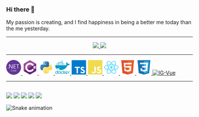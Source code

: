 ### Hi there 👋 

My passion is creating, and I find happiness in being a better me today than the me yesterday.

---

<div align="center">
  <a href="https://github.com/IchimGabriel">
  <img height="180em" src="https://github-readme-stats.vercel.app/api?username=IchimGabriel&show_icons=true&theme=dracula&include_all_commits=true&count_private=true"/>
  <img height="180em" src="https://github-readme-stats.vercel.app/api/top-langs/?username=IchimGabriel&layout=compact&langs_count=7&theme=dracula"/>
</div>

---
  
  <img alt="IG-Dotnet" width="40" height="40" src="https://github.com/devicons/devicon/blob/master/icons/dotnetcore/dotnetcore-original.svg" /> 
  <img alt="IG-Csharp" height="40" width="40" src="https://raw.githubusercontent.com/devicons/devicon/master/icons/csharp/csharp-original.svg" />
  <img alt="IG-Python" height="40" width="40" src="https://raw.githubusercontent.com/devicons/devicon/master/icons/python/python-original.svg" />
  <img alt="IG-Docker" width="40" height="40" src="https://github.com/devicons/devicon/blob/master/icons/docker/docker-plain-wordmark.svg" />
  <img alt="IG-Ts" height="40" width="40" src="https://raw.githubusercontent.com/devicons/devicon/master/icons/typescript/typescript-plain.svg" />
  <img alt="IG-Js" height="40" width="40" src="https://raw.githubusercontent.com/devicons/devicon/master/icons/javascript/javascript-plain.svg" />
  <img alt="IG-React" height="40" width="40" src="https://raw.githubusercontent.com/devicons/devicon/master/icons/react/react-original.svg" />
  <img alt="IG-HTML" height="40" width="40" src="https://raw.githubusercontent.com/devicons/devicon/master/icons/html5/html5-original.svg" />
  <img alt="IG-CSS" height="40" width="40" src="https://raw.githubusercontent.com/devicons/devicon/master/icons/css3/css3-original.svg" />
  <img alt="IG-Vue" height="50" width="50" color="#41B883" src="https://github.com/IchimGabriel/ichimgabriel/blob/red/555px-Vue.svg" />

---
  
  ##
 
<div> 
  <a href="https://www.youtube.com/channel/UCiMSRPirQ1wGCbn-d9T5iMA" target="_blank"><img src="https://img.shields.io/badge/YouTube-FF0000?style=for-the-badge&logo=youtube&logoColor=white" target="_blank"></a>
  <a href="https://instagram.com/codexapi" target="_blank"><img src="https://img.shields.io/badge/-Instagram-%23E4405F?style=for-the-badge&logo=instagram&logoColor=white" target="_blank"></a>
  <a href="https://www.twitch.tv/codexapi" target="_blank"><img src="https://img.shields.io/badge/Twitch-9146FF?style=for-the-badge&logo=twitch&logoColor=white" target="_blank"></a>
  <a href = "mailto:ichimgabriel75@gmail.com"><img src="https://img.shields.io/badge/-Gmail-%23333?style=for-the-badge&logo=gmail&logoColor=white" target="_blank"></a>
  <a href="https://www.linkedin.com/in/gabriel-ichim-713681118" target="_blank"><img src="https://img.shields.io/badge/-LinkedIn-%230077B5?style=for-the-badge&logo=linkedin&logoColor=white" target="_blank"></a> 
 
  ![Snake animation](https://github.com/IchimGabriel/ichimgabriel/blob/red/github-user-contribution.svg)
 
</div>
